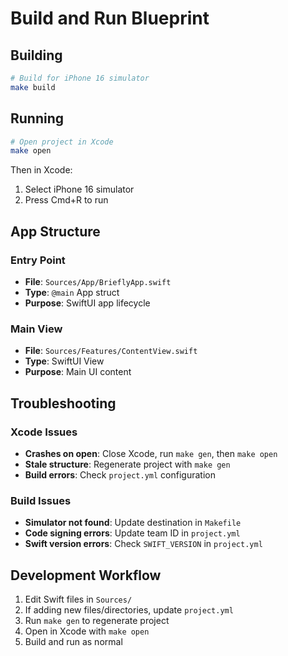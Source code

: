 # Build and Run Blueprint

## Building

```bash
# Build for iPhone 16 simulator
make build
```

## Running

```bash
# Open project in Xcode
make open
```

Then in Xcode:
1. Select iPhone 16 simulator
2. Press Cmd+R to run

## App Structure

### Entry Point
- **File**: `Sources/App/BrieflyApp.swift`
- **Type**: `@main` App struct
- **Purpose**: SwiftUI app lifecycle

### Main View
- **File**: `Sources/Features/ContentView.swift`
- **Type**: SwiftUI View
- **Purpose**: Main UI content

## Troubleshooting

### Xcode Issues
- **Crashes on open**: Close Xcode, run `make gen`, then `make open`
- **Stale structure**: Regenerate project with `make gen`
- **Build errors**: Check `project.yml` configuration

### Build Issues
- **Simulator not found**: Update destination in `Makefile`
- **Code signing errors**: Update team ID in `project.yml`
- **Swift version errors**: Check `SWIFT_VERSION` in `project.yml`

## Development Workflow

1. Edit Swift files in `Sources/`
2. If adding new files/directories, update `project.yml`
3. Run `make gen` to regenerate project
4. Open in Xcode with `make open`
5. Build and run as normal
